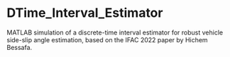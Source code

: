 # DTime_Interval_Estimator
MATLAB simulation of a discrete-time interval estimator for robust vehicle side-slip angle estimation, based on the IFAC 2022 paper by Hichem Bessafa.
